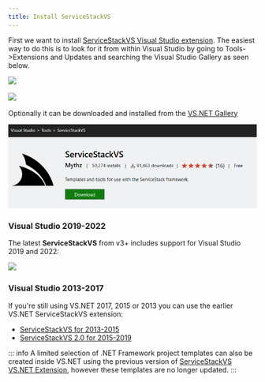 ```yaml
---
title: Install ServiceStackVS
---
```


First we want to install [ServiceStackVS Visual Studio extension](http://visualstudiogallery.msdn.microsoft.com/5bd40817-0986-444d-a77d-482e43a48da7). The easiest way to do this is to look for it from within Visual Studio by going to Tools->Extensions and Updates and searching the Visual Studio Gallery as seen below.

![](https://raw.githubusercontent.com/ServiceStack/docs/master/docs/images/ssvs/vs-extensions-manage.png)

![](https://raw.githubusercontent.com/ServiceStack/docs/master/docs/images/ssvs/vs-extensions-ssvs.png)

Optionally it can be downloaded and installed from the [VS.NET Gallery](http://visualstudiogallery.msdn.microsoft.com/5bd40817-0986-444d-a77d-482e43a48da7)

[![VS.NET Gallery Download](https://raw.githubusercontent.com/ServiceStack/Assets/master/img/servicestackvs/vsgallery-download.png)](http://visualstudiogallery.msdn.microsoft.com/5bd40817-0986-444d-a77d-482e43a48da7)

### Visual Studio 2019-2022

The latest **ServiceStackVS** from v3+ includes support for Visual Studio 2019 and 2022:

![](https://raw.githubusercontent.com/ServiceStack/docs/master/docs/images/ssvs/vs2019-install-vue.gif)

### Visual Studio 2013-2017

If you're still using VS.NET 2017, 2015 or 2013 you can use the earlier VS.NET ServiceStackVS extension:

- [ServiceStackVS for 2013-2015](https://github.com/ServiceStack/ServiceStackVS/raw/master/dist/2018/ServiceStackVS.vsix)
- [ServiceStackVS 2.0 for 2015-2019](https://github.com/ServiceStack/ServiceStackVS/raw/master/dist/2021/ServiceStackVS.vsix)

::: info
A limited selection of .NET Framework project templates can also be created inside VS.NET using the previous version of
[ServiceStackVS VS.NET Extension](https://github.com/ServiceStack/ServiceStackVS/raw/master/dist/2021/ServiceStackVS.vsix), however these templates are no longer updated.
:::

